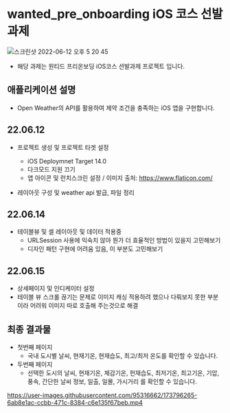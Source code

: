 
# wanted_pre_onboarding iOS 코스 선발과제
![스크린샷 2022-06-12 오후 5 20 45](https://user-images.githubusercontent.com/95316662/173225136-5c6c3940-ab88-4480-8efb-ae8231a98c9f.png)
* 해당 과제는 원티드 프리온보딩 iOS코스 션발과제 프로젝트 입니다.

## 애플리케이션 설명
* Open Weather의 API를 활용하여 제약 조건을 충족하는 iOS 앱을 구현합니다.

## 22.06.12
* 프로젝트 생성 및 프로젝트 타겟 설정
  * iOS Deploymnet Target 14.0
  * 다크모드 지원 끄기
  * 앱 아이콘 및 런치스크린 설정 / 이미지 출처: https://www.flaticon.com/

* 레이아웃 구성 및 weather api 발급, 파일 정리

## 22.06.14
* 테이블뷰 및 셀 레이아웃 및 데이터 적용중
  * URLSession 사용에 익숙치 않아 뭔가 더 효율적인 방법이 있을지 고민해보기
  * 디자인 패턴 구현에 어려움 있음, 이 부분도 고민해보기 

## 22.06.15
* 상세페이지 및 인디케이터 설정
* 테이블 뷰 스크롤 끊기는 문제로 이미지 캐싱 적용하려 했으나 다뤄보지 못한 부분이라 어려워 이미지 따로 호출해 주는것으로 해결

## 최종 결과물
* 첫번째 페이지
  * 국내 도시별 날씨, 현재기온, 현재습도, 최고/최저 온도를 확인할 수 있습니다.
* 두번째 페이지
  * 선택한 도시의 날씨, 현재기온, 체감기온, 헌재습도, 최저기온, 최고기온, 기압, 풍속, 간단한 날씨 정보, 일출, 일몰, 가시거리 를 확인할 수 있습니다.

https://user-images.githubusercontent.com/95316662/173796265-6ab8e1ac-ccbb-471c-8384-c6e135f67beb.mp4
